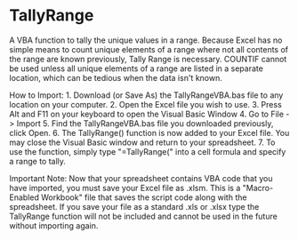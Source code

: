 # TallyRange

A VBA function to tally the unique values in a range. Because Excel has no simple means to count unique elements of a range where not all contents of the range are known previously, Tally Range is necessary. COUNTIF cannot be used unless all unique elements of a range are listed in a separate location, which can be tedious when the data isn't known.


How to Import: 
	1. Download (or Save As) the TallyRangeVBA.bas file to any location on your computer.
	2. Open the Excel file you wish to use.
	3. Press Alt and F11 on your keyboard to open the Visual Basic Window
	4. Go to File -> Import
	5. Find the TallyRangeVBA.bas file you downloaded previously, click Open.
	6. The TallyRange() function is now added to your Excel file. You may close the Visual Basic window and return to your spreadsheet.
	7. To use the function, simply type "=TallyRange(" into a cell formula and specify a range to tally.

Important Note: Now that your spreadsheet contains VBA code that you have imported, you must save your Excel file as .xlsm. This is a "Macro-Enabled Workbook" file that saves the script code along with the spreadsheet. If you save your file as a standard .xls or .xlsx type the TallyRange function will not be included and cannot be used in the future without importing again.
